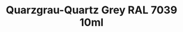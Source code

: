 ---
layout: product
title: "Quarzgrau-Quartz Grey RAL 7039 10ml"
price: "330" 
desc: "Nitro 10mL"
img_path: "/assets/img/RC216.webp"
brand: "AK "
available: true
special_offer: false
new: false
soon: false
cat: "020000"
subcat: "020200"
subsubcat: "020201"
sifra: "RC216"
popular: false
---